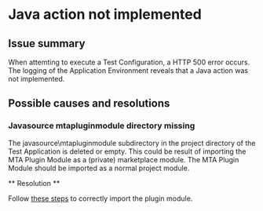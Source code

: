 # Java action not implemented

## Issue summary

When attemting to execute a Test Configuration, a HTTP 500 error occurs. The logging of the Application Environment reveals that a Java action was not implemented.

## Possible causes and resolutions

### Javasource mtapluginmodule directory missing

The javasource\mtapluginmodule subdirectory in the project directory of the Test Application is deleted or empty. 
This could be result of importing the MTA Plugin Module as a (private) marketplace module. 
The MTA Plugin Module should be imported as a normal project module. 

** Resolution **

Follow [these steps](../howtos/import-plugin) to correctly import the plugin module.
